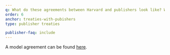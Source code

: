 ```yaml
---
q: What do these agreements between Harvard and publishers look like? What are the terms?
order: 6
anchor: treaties-with-pubishers
type: publisher treaties

publisher-faq: include
---
```

A model agreement can be found [here](#).
